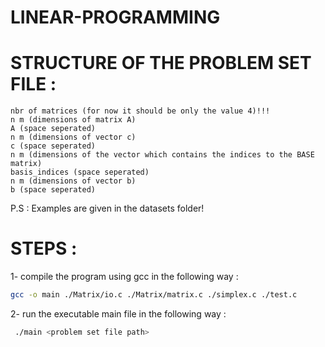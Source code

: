 # LINEAR-PROGRAMMING


# STRUCTURE OF THE PROBLEM SET FILE : 

    nbr of matrices (for now it should be only the value 4)!!!
    n m (dimensions of matrix A)
    A (space seperated) 
    n m (dimensions of vector c)
    c (space seperated)
    n m (dimensions of the vector which contains the indices to the BASE matrix)
    basis_indices (space seperated)
    n m (dimensions of vector b)
    b (space seperated)

P.S : Examples are given in the datasets folder!

# STEPS : 

1- compile the program using gcc in the following way :

```bash  
gcc -o main ./Matrix/io.c ./Matrix/matrix.c ./simplex.c ./test.c 
```

2- run the executable main file in the following way : 

```bash
 ./main <problem set file path>
 ```

